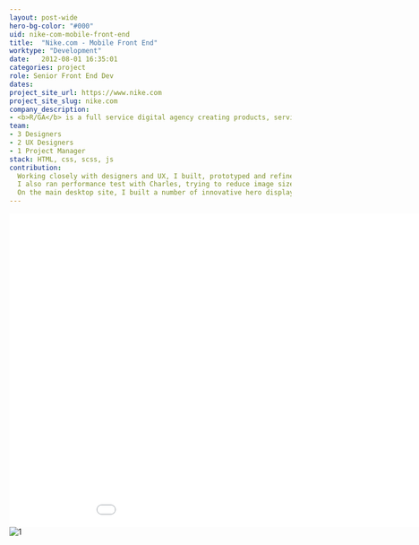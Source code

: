 ```yaml
---
layout: post-wide
hero-bg-color: "#000"
uid: nike-com-mobile-front-end
title:  "Nike.com - Mobile Front End"
worktype: "Development"
date:   2012-08-01 16:35:01
categories: project
role: Senior Front End Dev
dates:
project_site_url: https://www.nike.com
project_site_slug: nike.com
company_description:
- <b>R/GA</b> is a full service digital agency creating products, services and communications to help grow client's businesses in the connected age.
team:
- 3 Designers
- 2 UX Designers
- 1 Project Manager
stack: HTML, css, scss, js
contribution:
  Working closely with designers and UX, I built, prototyped and refined final mobile solutions for the main nike.com site.  The biggest challenges were a robust and intuitive navigation, a smooth checkout process, a clean basket and variation of different product pages.
  I also ran performance test with Charles, trying to reduce image sizes and recording the variation in perceived load time.
  On the main desktop site, I built a number of innovative hero displays, animated product rotations, interactive features, as well as building tools for the Nike content creators to understand the concept of breakpoints.
---
```


<div class="showcase passworded">
  <div class="videoWrapper">
    <iframe src="//player.vimeo.com/video/75705388" width="1000" height="560" frameborder="0"> </iframe>
  </div>
  <img src="{{ site.baseurl }}/img/nike-com-mobile-front-end/1.jpg" alt="1">
  <!-- <iframe width="1120" height="630" src="//www.youtube.com/embed/atPzQaDsQf0" frameborder="0" > </iframe> -->
</div>

